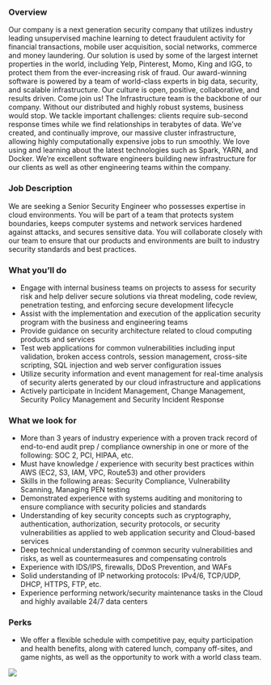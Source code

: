 


### Overview
Our company is a next generation security company that utilizes industry leading unsupervised machine learning to detect fraudulent activity for financial transactions, mobile user acquisition, social networks, commerce and money laundering. Our solution is used by some of the largest internet properties in the world, including Yelp, Pinterest, Momo, King and IGG, to protect them from the ever-increasing risk of fraud. Our award-winning software is powered by a team of world-class experts in big data, security, and scalable infrastructure. Our culture is open, positive, collaborative, and results driven. Come join us!
The Infrastructure team is the backbone of our company. Without our distributed and highly robust systems, business would stop. We tackle important challenges: clients require sub-second response times while we find relationships in terabytes of data. We’ve created, and continually improve, our massive cluster infrastructure, allowing highly computationally expensive jobs to run smoothly. We love using and learning about the latest technologies such as Spark, YARN, and Docker. We’re excellent software engineers building new infrastructure for our clients as well as other engineering teams within the company.

### Job Description
We are seeking a Senior Security Engineer who possesses expertise in cloud environments. You will be part of a team that protects system boundaries, keeps computer systems and network services hardened against attacks, and secures sensitive data. You will collaborate closely with our team to ensure that our products and environments are built to industry security standards and best practices.

### What you’ll do
+ Engage with internal business teams on projects to assess for security risk and help deliver secure solutions via threat modeling, code review, penetration testing, and enforcing secure development lifecycle
+ Assist with the implementation and execution of the application security program with the business and engineering teams
+ Provide guidance on security architecture related to cloud computing products and services
+ Test web applications for common vulnerabilities including input validation, broken access controls, session management, cross-site scripting, SQL injection and web server configuration issues
+ Utilize security information and event management for real-time analysis of security alerts generated by our cloud infrastructure and applications
+ Actively participate in Incident Management, Change Management, Security Policy Management and Security Incident Response

### What we look for
+ More than 3 years of industry experience with a proven track record of end-to-end audit prep / compliance ownership in one or more of the following: SOC 2, PCI, HIPAA, etc.
+ Must have knowledge / experience with security best practices within AWS (EC2, S3, IAM, VPC, Route53) and other providers
+ Skills in the following areas: Security Compliance, Vulnerability Scanning, Managing PEN testing
+ Demonstrated experience with systems auditing and monitoring to ensure compliance with security policies and standards
+ Understanding of key security concepts such as cryptography, authentication, authorization, security protocols, or security vulnerabilities as applied to web application security and Cloud-based services
+ Deep technical understanding of common security vulnerabilities and risks, as well as countermeasures and compensating controls
+ Experience with IDS/IPS, firewalls, DDoS Prevention, and WAFs
+ Solid understanding of IP networking protocols: IPv4/6, TCP/UDP, DHCP, HTTPS, FTP, etc.
+ Experience performing network/security maintenance tasks in the Cloud and highly available 24/7 data centers

### Perks
+ We offer a flexible schedule with competitive pay, equity participation and health benefits, along with catered lunch, company off-sites, and game nights, as well as the opportunity to work with a world class team.


[<img src='https://dabuttonfactory.com/button.png?t=Apply&f=Calibri-Bold&ts=24&tc=fff&tshs=1&tshc=000&hp=20&vp=8&c=5&bgt=gradient&bgc=3d85c6&ebgc=073763'>](https://letsrockit.co/users/auth/github?job_id=rgf0yvzpc29y-security-engineer-senior)
